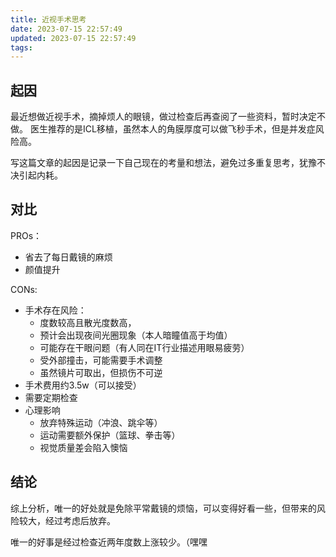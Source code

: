 ```yaml
---
title: 近视手术思考
date: 2023-07-15 22:57:49
updated: 2023-07-15 22:57:49
tags:
---
```


## 起因
最近想做近视手术，摘掉烦人的眼镜，做过检查后再查阅了一些资料，暂时决定不做。
医生推荐的是ICL移植，虽然本人的角膜厚度可以做飞秒手术，但是并发症风险高。

写这篇文章的起因是记录一下自己现在的考量和想法，避免过多重复思考，犹豫不决引起内耗。

## 对比
PROs：
- 省去了每日戴镜的麻烦
- 颜值提升

CONs:
- 手术存在风险：
    - 度数较高且散光度数高，
    - 预计会出现夜间光圈现象（本人暗瞳值高于均值）
    - 可能存在干眼问题（有人同在IT行业描述用眼易疲劳）
    - 受外部撞击，可能需要手术调整
    - 虽然镜片可取出，但损伤不可逆
- 手术费用约3.5w（可以接受）
- 需要定期检查
- 心理影响
    - 放弃特殊运动（冲浪、跳伞等）
    - 运动需要额外保护（篮球、拳击等）
    - 视觉质量差会陷入懊恼

## 结论
综上分析，唯一的好处就是免除平常戴镜的烦恼，可以变得好看一些，但带来的风险较大，经过考虑后放弃。

唯一的好事是经过检查近两年度数上涨较少。（嘿嘿